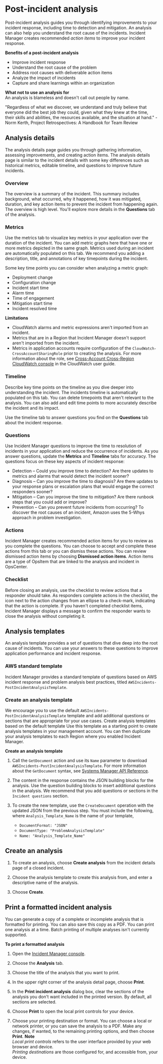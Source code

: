 # Post\-incident analysis<a name="analysis"></a>

Post\-incident analysis guides you through identifying improvements to your incident response, including time to detection and mitigation\. An analysis can also help you understand the root cause of the incidents\. Incident Manager creates recommended *action items* to improve your incident response\. 

**Benefits of a post\-incident analysis**
+ Improve incident response
+ Understand the root cause of the problem
+ Address root causes with deliverable action items
+ Analyze the impact of incidents
+ Capture and share learnings within an organization

**What not to use an analysis for**  
An analysis is blameless and doesn't call out people by name\. 

"Regardless of what we discover, we understand and truly believe that everyone did the best job they could, given what they knew at the time, their skills and abilities, the resources available, and the situation at hand\." \- Norm Kerth, Project Retrospectives: A Handbook for Team Review

## Analysis details<a name="analysis-details"></a>

The analysis details page guides you through gathering information, assessing improvements, and creating action items\. The analysis details page is similar to the incident details with some key differences such as historical metrics, editable timeline, and questions to improve future incidents\. 

### Overview<a name="analysis-details-overview"></a>

The overview is a summary of the incident\. This summary includes background, what occurred, why it happened, how it was mitigated, duration, and key action items to prevent the incident from happening again\. The overview is high level\. You'll explore more details in the **Questions** tab of the analysis\.

### Metrics<a name="analysis-details-metrics"></a>

Use the metrics tab to visualize key metrics in your application over the duration of the incident\. You can add metric graphs here that have one or more metrics depicted in the same graph\. Metrics used during an incident are automatically populated on this tab\. We recommend you adding a description, title, and annotations of key timepoints during the incident\.

Some key time points you can consider when analyzing a metric graph:
+ Deployment change
+ Configuration change
+ Incident start time
+ Alarm time
+ Time of engagement
+ Mitigation start time
+ Incident resolved time

**Limitations**
+ CloudWatch alarms and metric expressions aren't imported from an incident\.
+ Metrics that are in a Region that Incident Manager doesn't support aren't imported from the incident\.
+ Metrics in application accounts require configuration of the `CloudWatch-CrossAccountSharingRole` prior to creating the analysis\. For more information about the role, see [Cross\-Account Cross\-Region CloudWatch console](https://docs.aws.amazon.com/AmazonCloudWatch/latest/monitoring/Cross-Account-Cross-Region.html) in the CloudWatch user guide\.

### Timeline<a name="analysis-details-timeline"></a>

Describe key time points on the timeline as you dive deeper into understanding the incident\. The incidents timeline is automatically populated on this tab\. You can delete timepoints that aren't relevant to the analysis\. You can also add and edit time points to more accurately describe the incident and its impact\.

Use the timeline tab to answer questions you find on the **Questions** tab about the incident response\. 

### Questions<a name="analysis-details-questions"></a>

Use Incident Manager questions to improve the time to resolution of incidents in your application and reduce the occurrence of incidents\. As you answer questions, update the **Metrics** and **Timeline** tabs for accuracy\. The questions focus on these key aspects of incident response:
+ Detection – Could you improve time to detection? Are there updates to metrics and alarms that would detect the incident sooner?
+ Diagnosis – Can you improve the time to diagnosis? Are there updates to your response plans or escalation plans that would engage the correct responders sooner?
+ Mitigation – Can you improve the time to mitigation? Are there runbook steps that you could add or improve?
+ Prevention – Can you prevent future incidents from occurring? To discover the root causes of an incident, Amazon uses the 5\-Whys approach in problem investigation\. 

### Actions<a name="analysis-details-actions"></a>

Incident Manager creates recommended action items for you to review as you complete the questions\. You can choose to accept and complete these actions from this tab or you can dismiss these actions\. You can review dismissed action items by choosing **Dismissed action items**\. Action items are a type of OpsItem that are linked to the analysis and incident in OpsCenter\.

### Checklist<a name="analysis-details-checklist"></a>

Before closing an analysis, use the checklist to review actions that a responder should take\. As responders complete actions in the checklist, the icon next to the action changes from an ellipse to a check\-mark, indicating that the action is complete\. If you haven't completed checklist items, Incident Manager displays a message to confirm the responder wants to close the analysis without completing it\.

## Analysis templates<a name="analysis-templates"></a>

An analysis template provides a set of questions that dive deep into the root cause of incidents\. You can use your answers to these questions to improve application performance and incident response\. 

### AWS standard template<a name="analysis-templates-standard"></a>

Incident Manager provides a standard template of questions based on AWS incident response and problem analysis best practices, titled `AWSIncidents-PostIncidentAnalysisTemplate`\. 

### Create an analysis template<a name="analysis-templates-create"></a>

We encourage you to use the default `AWSIncidents-PostIncidentAnalysisTemplate` template and add additional questions or sections that are appropriate for your use cases\. Create analysis templates based on the default template Use this template as a starting point to create analysis templates in your management account\. You can then duplicate your analysis templates to each Region where you enabled Incident Manager\.

**Create an analysis template**

1. Call the `GetDocument` action and use its `Name` parameter to download `AWSIncidents-PostIncidentAnalysisTemplate`\. For more information about the `GetDocument` syntax, see [Systems Manager API Reference](https://docs.aws.amazon.com/systems-manager/latest/APIReference/API_GetDocument.html)\.

1. The content in the response contains the JSON building blocks for the analysis\. Use the question building blocks to insert additional questions in the analysis\. We recommend that you add questions or sections in the `Incident questions` section\.

1. To create the new template, use the `CreateDocument` operation with the updated JSON from the previous step\. You must include the following, where `Analysis_Template_Name` is the name of your template, 
   + `DocumentFormat: "JSON"`
   + `DocumentType: "ProblemAnalysisTemplate"`
   + `Name: "Analysis_Template_Name"`

## Create an analysis<a name="analysis-create"></a>



1. To create an analysis, choose **Create analysis** from the incident details page of a closed incident\.

1. Choose the analysis template to create this analysis from, and enter a descriptive name of the analysis\.

1. Choose **Create**\.

## Print a formatted incident analysis<a name="print-a-formatted-analysis"></a>

You can generate a copy of a complete or incomplete analysis that is formatted for printing\. You can also save this copy as a PDF\. You can print one analysis at a time\. Batch printing of multiple analyses isn't currently supported\. 

**To print a formatted analysis**

1. Open the [Incident Manager console](https://console.aws.amazon.com/systems-manager/incidents/home)\.

1. Choose the **Analysis** tab\.

1. Choose the title of the analysis that you want to print\.

1. In the upper right corner of the analysis detail page, choose **Print**\.

1. In the **Print incident analysis** dialog box, clear the sections of the analysis you don't want included in the printed version\. By default, all sections are selected\.

1. Choose **Print** to open the local print controls for your device\.

1. Choose your printing destination or format\. You can choose a local or network printer, or you can save the analysis to a PDF\. Make any changes, if wanted, to the remaining printing options, and then choose **Print**\.
**Note**  
*Local print controls* refers to the user interface provided by your web browser and device\.  
*Printing destinations* are those configured for, and accessible from, your device\.